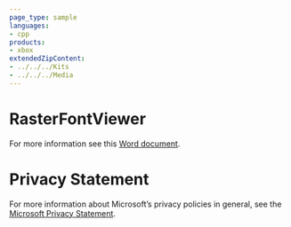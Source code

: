 ```yaml
---
page_type: sample
languages:
- cpp
products:
- xbox
extendedZipContent:
- ../../../Kits
- ../../../Media
---
```

# RasterFontViewer
For more information see this [Word document](readme.docx).
# Privacy Statement
For more information about Microsoft’s privacy policies in general, see the [Microsoft Privacy Statement](https://privacy.microsoft.com/en-us/privacystatement/).
